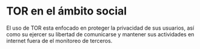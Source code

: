 TOR en el ámbito social
=======================

El uso de TOR esta enfocado en proteger la privacidad de sus usuarios, así como su 
ejercer su libertad de comunicarse y mantener sus actividades en internet fuera de el 
monitoreo de terceros.
